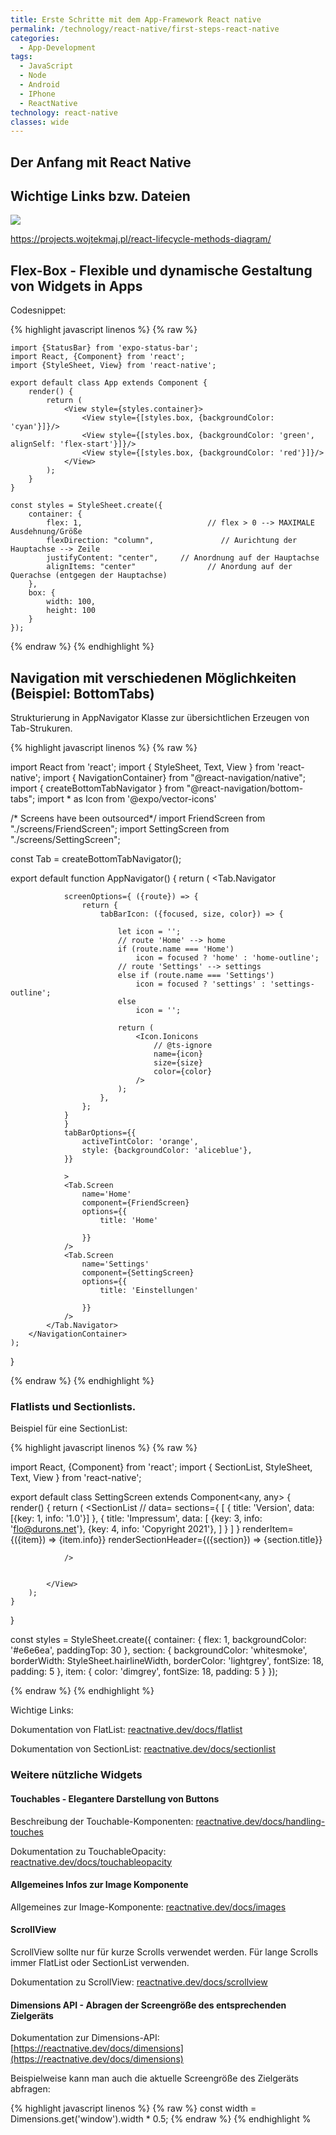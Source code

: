 ```yaml
---
title: Erste Schritte mit dem App-Framework React native
permalink: /technology/react-native/first-steps-react-native
categories:
  - App-Development
tags:
  - JavaScript
  - Node
  - Android
  - IPhone
  - ReactNative
technology: react-native
classes: wide
---
```


## Der Anfang mit React Native

## Wichtige Links bzw. Dateien

![](/assets/images/react-native-lifecycle.png)



https://projects.wojtekmaj.pl/react-lifecycle-methods-diagram/

## Flex-Box - Flexible und dynamische Gestaltung von Widgets in Apps

Codesnippet:

{% highlight javascript linenos %}
{% raw  %}

    import {StatusBar} from 'expo-status-bar';
    import React, {Component} from 'react';
    import {StyleSheet, View} from 'react-native';

    export default class App extends Component {
        render() {
            return (
                <View style={styles.container}>
                    <View style={[styles.box, {backgroundColor: 'cyan'}]}/>
                    <View style={[styles.box, {backgroundColor: 'green', alignSelf: 'flex-start'}]}/>
                    <View style={[styles.box, {backgroundColor: 'red'}]}/>
                </View>
            );
        }
    }

    const styles = StyleSheet.create({
        container: {
            flex: 1,                            // flex > 0 --> MAXIMALE Ausdehnung/Größe
            flexDirection: "column",               // Aurichtung der Hauptachse --> Zeile
            justifyContent: "center",     // Anordnung auf der Hauptachse
            alignItems: "center"                // Anordung auf der Querachse (entgegen der Hauptachse)
        },
        box: {
            width: 100,
            height: 100
        }
    });
{% endraw  %}
{% endhighlight %}

## Navigation mit verschiedenen Möglichkeiten (Beispiel: BottomTabs)

Strukturierung in AppNavigator Klasse zur übersichtlichen Erzeugen von Tab-Strukuren.

{% highlight javascript linenos %}
{% raw  %}

import React from 'react';
import { StyleSheet, Text, View } from 'react-native';
import { NavigationContainer} from "@react-navigation/native";
import { createBottomTabNavigator } from "@react-navigation/bottom-tabs";
import * as Icon from '@expo/vector-icons'

/* Screens have been outsourced*/
import FriendScreen from "./screens/FriendScreen";
import SettingScreen from "./screens/SettingScreen";

const Tab = createBottomTabNavigator();


export default function AppNavigator() {
    return (
        <NavigationContainer>
            <Tab.Navigator

                screenOptions={ ({route}) => {
                    return {
                        tabBarIcon: ({focused, size, color}) => {

                            let icon = '';
                            // route 'Home' --> home
                            if (route.name === 'Home')
                                icon = focused ? 'home' : 'home-outline';
                            // route 'Settings' --> settings
                            else if (route.name === 'Settings')
                                icon = focused ? 'settings' : 'settings-outline';
                            else
                                icon = '';

                            return (
                                <Icon.Ionicons
                                    // @ts-ignore
                                    name={icon}
                                    size={size}
                                    color={color}
                                />
                            );
                        },
                    };
                }
                }
                tabBarOptions={{
                    activeTintColor: 'orange',
                    style: {backgroundColor: 'aliceblue'},
                }}

                >
                <Tab.Screen
                    name='Home'
                    component={FriendScreen}
                    options={{
                        title: 'Home'

                    }}
                />
                <Tab.Screen
                    name='Settings'
                    component={SettingScreen}
                    options={{
                        title: 'Einstellungen'

                    }}
                />
            </Tab.Navigator>
        </NavigationContainer>
    );
}

{% endraw  %}
{% endhighlight %}



### Flatlists und Sectionlists.

Beispiel für eine SectionList:

{% highlight javascript linenos %}
{% raw  %}

import React, {Component} from 'react';
import { SectionList, StyleSheet, Text, View } from 'react-native';


export default class SettingScreen extends Component<any, any> {
    render() {
        return (
            <View style={styles.container}>
                <SectionList
                    // data=
                    sections={
                        [
                            {
                                title: 'Version',
                                data: [{key: 1, info: '1.0'}]
                            },
                            {
                                title: 'Impressum',
                                data: [
                                    {key: 3, info: 'flo@durons.net'},
                                    {key: 4, info: 'Copyright 2021'},
                                ]
                            }
                        ]
                    }
                    renderItem={({item}) => <Text style={styles.item}>{item.info}</Text>}
                    renderSectionHeader={({section}) =>
                        <Text style={styles.section}>{section.title}</Text>}


                />


            </View>
        );
    }
}

const styles = StyleSheet.create({
    container: {
        flex: 1,
        backgroundColor: '#e6e6ea',
        paddingTop: 30
    },
    section: {
        backgroundColor: 'whitesmoke',
        borderWidth: StyleSheet.hairlineWidth,
        borderColor: 'lightgrey',
        fontSize: 18,
        padding: 5
    },
    item: {
        color: 'dimgrey',
        fontSize: 18,
        padding: 5
    }
});

{% endraw  %}
{% endhighlight %}

Wichtige Links:

Dokumentation von FlatList: [reactnative.dev/docs/flatlist](reactnative.dev/docs/flatlist)

Dokumentation von SectionList: [reactnative.dev/docs/sectionlist](reactnative.dev/docs/sectionlist)

### Weitere nützliche Widgets

#### Touchables - Elegantere Darstellung von Buttons
Beschreibung der Touchable-Komponenten: [reactnative.dev/docs/handling-touches](reactnative.dev/docs/handling-touches)

Dokumentation zu TouchableOpacity: [reactnative.dev/docs/touchableopacity](reactnative.dev/docs/touchableopacity)

#### Allgemeines Infos zur Image Komponente

Allgemeines zur Image-Komponente: [reactnative.dev/docs/images](reactnative.dev/docs/images)


#### ScrollView

ScrollView sollte nur für kurze Scrolls verwendet werden. Für lange Scrolls immer FlatList oder SectionList verwenden.

Dokumentation zu ScrollView: [reactnative.dev/docs/scrollview](reactnative.dev/docs/scrollview)

#### Dimensions API - Abragen der Screengröße des entsprechenden Zielgeräts

Dokumentation zur Dimensions-API: [https://reactnative.dev/docs/dimensions](https://reactnative.dev/docs/dimensions)

Beispielweise kann man auch die aktuelle Screengröße des Zielgeräts abfragen:

{% highlight javascript linenos %}
{% raw  %}
const width = Dimensions.get('window').width * 0.5;
{% endraw  %}
{% endhighlight %
